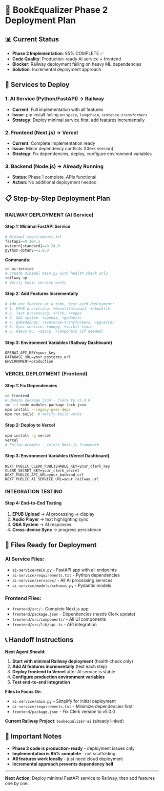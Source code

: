 # 🚀 BookEqualizer Phase 2 Deployment Plan

## 📊 Current Status
- **Phase 2 Implementation**: 95% COMPLETE ✅
- **Code Quality**: Production-ready AI service + frontend
- **Blocker**: Railway deployment failing on heavy ML dependencies
- **Solution**: Incremental deployment approach

## 🎯 Services to Deploy

### 1. AI Service (Python/FastAPI) → Railway
- **Current**: Full implementation with all features
- **Issue**: pip install failing on `spacy`, `langchain`, `sentence-transformers`
- **Strategy**: Deploy minimal service first, add features incrementally

### 2. Frontend (Next.js) → Vercel  
- **Current**: Complete implementation ready
- **Issue**: Minor dependency conflicts (Clerk version)
- **Strategy**: Fix dependencies, deploy, configure environment variables

### 3. Backend (Node.js) → Already Running
- **Status**: Phase 1 complete, APIs functional
- **Action**: No additional deployment needed

## 📋 Step-by-Step Deployment Plan

### RAILWAY DEPLOYMENT (AI Service)

#### Step 1: Minimal FastAPI Service
```python
# Minimal requirements.txt
fastapi==0.104.1
uvicorn[standard]==0.24.0
python-dotenv==1.0.0
```

**Commands**:
```bash
cd ai-service
# Create minimal main.py with health check only
railway up
# Verify basic service works
```

#### Step 2: Add Features Incrementally
```bash
# Add one feature at a time, test each deployment:
# 1. EPUB processing: +beautifulsoup4, +ebooklib
# 2. Text processing: +nltk, +regex  
# 3. Q&A system: +openai, +pydantic
# 4. Embeddings: +sentence-transformers, +pgvector
# 5. Sync service: +numpy, +scikit-learn
# 6. Heavy ML: +spacy, +langchain (if needed)
```

#### Step 3: Environment Variables (Railway Dashboard)
```
OPENAI_API_KEY=your_key
DATABASE_URL=your_postgres_url
ENVIRONMENT=production
```

### VERCEL DEPLOYMENT (Frontend)

#### Step 1: Fix Dependencies
```bash
cd frontend
# Update package.json - Clerk to v5.0.0
rm -rf node_modules package-lock.json
npm install --legacy-peer-deps
npm run build  # Verify build works
```

#### Step 2: Deploy to Vercel
```bash
npm install -g vercel
vercel
# Follow prompts - select Next.js framework
```

#### Step 3: Environment Variables (Vercel Dashboard)
```
NEXT_PUBLIC_CLERK_PUBLISHABLE_KEY=your_clerk_key
CLERK_SECRET_KEY=your_clerk_secret
NEXT_PUBLIC_API_URL=your_backend_url
NEXT_PUBLIC_AI_SERVICE_URL=your_railway_url
```

### INTEGRATION TESTING

#### Step 4: End-to-End Testing
1. **EPUB Upload** → AI processing → display
2. **Audio Player** → text highlighting sync  
3. **Q&A System** → AI responses
4. **Cross-device Sync** → progress persistence

## 🔧 Files Ready for Deployment

### AI Service Files:
- `ai-service/main.py` - FastAPI app with all endpoints
- `ai-service/requirements.txt` - Python dependencies
- `ai-service/services/` - All AI processing services
- `ai-service/models/schemas.py` - Pydantic models

### Frontend Files:
- `frontend/src/` - Complete Next.js app
- `frontend/package.json` - Dependencies (needs Clerk update)
- `frontend/src/components/` - All UI components
- `frontend/src/lib/api.ts` - API integration

## 📞 Handoff Instructions

**Next Agent Should**:
1. **Start with minimal Railway deployment** (health check only)
2. **Add AI features incrementally** (test each step)
3. **Deploy frontend to Vercel** after AI service is stable
4. **Configure production environment variables**
5. **Test end-to-end integration**

**Files to Focus On**:
- `ai-service/main.py` - Simplify for initial deployment
- `ai-service/requirements.txt` - Minimize dependencies first
- `frontend/package.json` - Fix Clerk version to v5.0.0

**Current Railway Project**: `bookequalizer-ai` (already linked)

## 🚨 Important Notes

- **Phase 2 code is production-ready** - deployment issues only
- **Implementation is 95% complete** - not scaffolding
- **All features work locally** - just need cloud deployment
- **Incremental approach prevents dependency hell**

---
**Next Action**: Deploy minimal FastAPI service to Railway, then add features one by one.